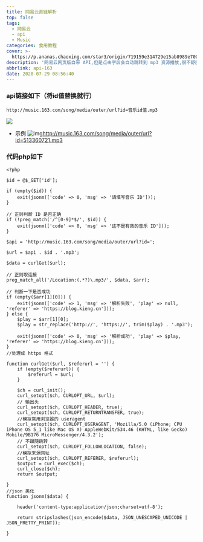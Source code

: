 ```yaml
---
title: 网易云直链解析
top: false
tags:
  - 网易云
  - api
  - Music
categories: 食用教程
cover: >-
  https://p.ananas.chaoxing.com/star3/origin/719159e314729e15ab8989e70086c278.jpeg?rw=1920&rh=1080&_fileSize=815065&_orientation=1
description: '网易云网页版自带 API,但是点击字后会自动跳转到 mp3 资源播放,很不舒服。'
abbrlink: api-163
date: 2020-07-29 08:56:40
---
```


### api链接如下（将id值替换就行）


```
http://music.163.com/song/media/outer/url?id=音乐id值.mp3
```

![](https://p.ananas.chaoxing.com/star3/origin/62e3dddb9ae1a5247181ec83e894dd31.png?rw=1920&rh=1030&_fileSize=382565&_orientation=1)

- 示例 ![img](https://cdn.jsdelivr.net/gh/Ysnsn/picture/img/20200729092149)http://music.163.com/song/media/outer/url?id=513360721.mp3



### 代码php如下

```
<?php
 
$id = @$_GET['id'];
 
if (empty($id)) {
	exit(jsonm(['code' => 0, 'msg' => '请填写音乐 ID']));
}
 
// 正则判断 ID 是否正确
if (!preg_match('/^[0-9]*$/', $id)) {
	exit(jsonm(['code' => 0, 'msg' => '这不是有效的音乐 ID']));
}
 
$api = 'http://music.163.com/song/media/outer/url?id=';
 
$url = $api . $id . '.mp3';
 
$data = curlGet($url);
 
// 正则取连接
preg_match_all('/Location:(.*?)\.mp3/', $data, $arr);
 
// 判断一下是否成功
if (empty($arr[1][0])) {
	exit(jsonm(['code' => 1, 'msg' => '解析失败', 'play' => null, 'referer' => 'https://blog.kieng.cn']));
} else {
	$play = $arr[1][0];
	$play = str_replace('http://', 'https://', trim($play) . '.mp3');
 
	exit(jsonm(['code' => 0, 'msg' => '解析成功', 'play' => $play, 'referer' => 'https://blog.kieng.cn']));
}
//处理成 https 格式
 
function curlGet($url, $referurl = '') {
	if (empty($referurl)) {
		$referurl = $url;
	}
 
	$ch = curl_init();
	curl_setopt($ch, CURLOPT_URL, $url);
	// 输出头
	curl_setopt($ch, CURLOPT_HEADER, true);
	curl_setopt($ch, CURLOPT_RETURNTRANSFER, true);
	//模拟常用浏览器的 useragent
	curl_setopt($ch, CURLOPT_USERAGENT, 'Mozilla/5.0 (iPhone; CPU iPhone OS 5_1 like Mac OS X) AppleWebKit/534.46 (KHTML, like Gecko) Mobile/9B176 MicroMessenger/4.3.2');
	// 不跟随跳转
	curl_setopt($ch, CURLOPT_FOLLOWLOCATION, false);
	//模拟来源网址
	curl_setopt($ch, CURLOPT_REFERER, $referurl);
	$output = curl_exec($ch);
	curl_close($ch);
	return $output;
 
}
//json 美化
function jsonm($data) {
 
	header('content-type:application/json;charset=utf-8');
 
	return stripslashes(json_encode($data, JSON_UNESCAPED_UNICODE | JSON_PRETTY_PRINT));
 
}
```

